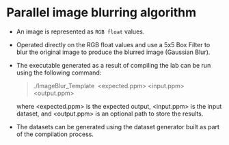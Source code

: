 # Parallel image blurring algorithm

* An image is represented as `RGB float` values. 
* Operated directly on the RGB float values and use a 5x5 Box Filter to blur the original image to produce the blurred image (Gaussian Blur).
* The executable generated as a result of compiling the lab can be run using the following command:
    > ./ImageBlur_Template ­ <expected.ppm> ­<input.ppm> <output.ppm>   

    where <expected.ppm> is the expected output, <input.ppm> is the input dataset, and <output.ppm> is an optional path to store the results.
* The datasets can be generated using the dataset generator built as part of the compilation process.
